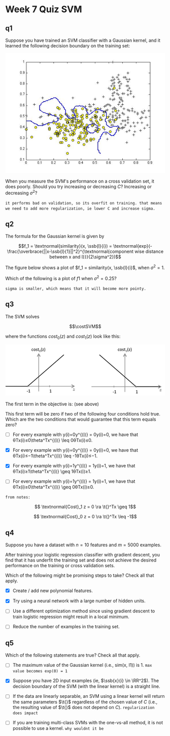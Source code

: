 # Week 7 Quiz SVM

## q1
Suppose you have trained an SVM classifier with a Gaussian kernel, and it learned the following decision boundary on the training set:

![quiz q1](quiz_q1.jpg)

When you measure the SVM's performance on a cross validation set, it does poorly. Should you try increasing or decreasing $C$? Increasing or decreasing $\sigma^2$?

`it performs bad on validation, so its overfit on training. that means we need to add more regularization, ie lower C and increase sigma.`

## q2

The formula for the Gaussian kernel is given by 

$$f_1 = \textnormal{similarity}(x, \ssb{l}{i}) = \textnormal{exp}(-\frac{\overbrace{||x-\ssb{l}{1}||^2}^{\textnormal{component wise distance between x and l}}}{2\sigma^2})$$

The figure below shows a plot of $f_1 = similarity(x, \ssb{l}{i}$, when $\sigma^2 =1$.

Which of the following is a plot of $f1$ when $\sigma^2=0.25$?

`sigma is smaller, which means that it will become more pointy.`


## q3

The SVM solves

$$\costSVM$$ 

where the functions $cost_0(z)$ and $cost_1(z)$ look like this:

![quiz q3](quiz_q3.jpg)

The first term in the objective is: (see above)

This first term will be zero if two of the following four conditions hold true. Which are the two conditions that would guarantee that this term equals zero?

* [ ] For every example with y(i)=0y^{(i)} = 0y(i)=0, we have that θTx(i)≤0\theta^Tx^{(i)} \leq 0θTx(i)≤0.

* [x] For every example with y(i)=0y^{(i)} = 0y(i)=0, we have that θTx(i)≤−1\theta^Tx^{(i)} \leq -1θTx(i)≤−1.

* [x] For every example with y(i)=1y^{(i)} = 1y(i)=1, we have that θTx(i)≥1\theta^Tx^{(i)} \geq 1θTx(i)≥1.

* [ ] For every example with y(i)=1y^{(i)} = 1y(i)=1, we have that θTx(i)≥0\theta^Tx^{(i)} \geq 0θTx(i)≥0.

`from notes:`

$$ \textnormal{Cost}_1 z = 0 \ra \t{}^Tx \geq 1$$

$$ \textnormal{Cost}_0 z = 0 \ra \t{}^Tx \leq -1$$

## q4

Suppose you have a dataset with $n = 10$ features and $m = 5000$ examples.

After training your logistic regression classifier with gradient descent, you find that it has underfit the training set and does not achieve the desired performance on the training or cross validation sets.

Which of the following might be promising steps to take? Check all that apply.

* [x] Create / add new polynomial features.

* [x] Try using a neural network with a large number of hidden units.

* [ ] Use a different optimization method since using gradient descent to train logistic regression might result in a local minimum.

* [ ] Reduce the number of examples in the training set.

## q5

Which of the following statements are true? Check all that apply.

* [ ] The maximum value of the Gaussian kernel (i.e., sim(x, l1)) is 1. `max value becomes exp(0) = 1`

* [x] Suppose you have 2D input examples (ie, $\ssb{x}{i} \in \RR^2$). The decision boundary of the SVM (with the linear kernel) is a straight line.

* [ ] If the data are linearly separable, an SVM using a linear kernel will return the same parameters $\t{}$ regardless of the chosen value of $C$ (i.e., the resulting value of $\t{}$ does not depend on $C$). `regularization does impact`

* [ ] If you are training multi-class SVMs with the one-vs-all method, it is not possible to use a kernel. `why wouldnt it be`


